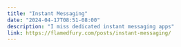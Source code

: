 ```yaml
---
title: "Instant Messaging"
date: "2024-04-17T08:51-08:00"
description: "I miss dedicated instant messaging apps"
link: https://flamedfury.com/posts/instant-messaging/
---
```

